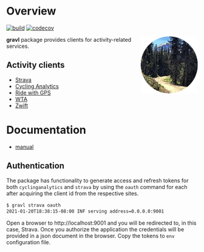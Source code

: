 # Overview

[![build](https://github.com/bzimmer/gravl/actions/workflows/build.yaml/badge.svg)](https://github.com/bzimmer/gravl)
[![codecov](https://codecov.io/gh/bzimmer/gravl/branch/master/graph/badge.svg?token=KIPOKXLNFM)](https://codecov.io/gh/bzimmer/gravl)

<img src="docs/images/gravl.png" width="150" alt="gravl logo" align="right">

**gravl** package provides clients for activity-related services.

## Activity clients
* [Strava](https://strava.com)
* [Cycling Analytics](https://www.cyclinganalytics.com/)
* [Ride with GPS](https://ridewithgps.com)
* [WTA](https://wta.org)
* [Zwift](https://zwift.com)

# Documentation

* [manual](docs/commands.md)

## Authentication

The package has functionality to generate access and refresh tokens for both `cyclinganalytics` and `strava` by using the `oauth` command for each after acquiring the client id from the respective sites.

```sh
$ gravl strava oauth
2021-01-20T18:38:15-08:00 INF serving address=0.0.0.0:9001
```

Open a browser to http://localhost:9001 and you will be redirected to, in this case, Strava. Once you authorize the application the credentials will be provided in a json document in the browser. Copy the tokens to `env` configuration file.
